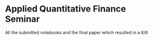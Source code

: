 # Applied Quantitative Finance Seminar
All the submitted notebooks and the final paper which resulted in a 6/6
